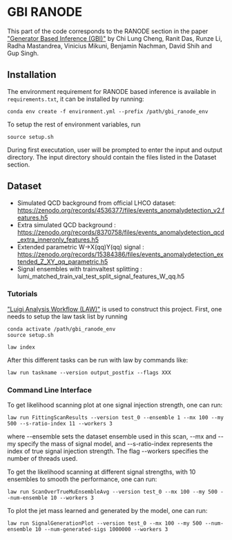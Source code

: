 # GBI RANODE

This part of the code corresponds to the RANODE section in the paper ["Generator Based Inference (GBI)"](https://arxiv.org/abs/2405.08889) by Chi Lung Cheng, Ranit Das, Runze Li, Radha Mastandrea, Vinicius Mikuni, Benjamin Nachman, David Shih and Gup Singh.

## Installation

The environment requirement for RANODE based inference is available in `requirements.txt`, it can be installed by running:

```
conda env create -f environment.yml --prefix /path/gbi_ranode_env
```

To setup the rest of environment variables, run

```
source setup.sh
```

During first executation, user will be prompted to enter the input and output directory. The input directory should contain the files listed in the Dataset section.

## Dataset

- Simulated QCD background from official LHCO dataset: https://zenodo.org/records/4536377/files/events_anomalydetection_v2.features.h5
- Extra simulated QCD background : https://zenodo.org/records/8370758/files/events_anomalydetection_qcd_extra_inneronly_features.h5
- Extended parametric W->X(qq)Y(qq) signal : https://zenodo.org/records/15384386/files/events_anomalydetection_extended_Z_XY_qq_parametric.h5
- Signal ensembles with trainvaltest splitting : lumi_matched_train_val_test_split_signal_features_W_qq.h5


### Tutorials

["Luigi Analysis Workflow (LAW)"](https://github.com/riga/law) is used to construct this project. First, one needs to setup the law task list by running
```
conda activate /path/gbi_ranode_env
source setup.sh

law index
```

After this different tasks can be run with law by commands like:

```
law run taskname --version output_postfix --flags XXX
```

### Command Line Interface

To get likelihood scanning plot at one signal injection strength, one can run:
```
law run FittingScanResults --version test_0 --ensemble 1 --mx 100 --my 500 --s-ratio-index 11 --workers 3
```
where --ensemble sets the dataset ensemble used in this scan, --mx and --my specify the mass of signal model, and --s-ratio-index represents the index of true signal injection strength. The flag --workers specifies the number of threads used.


To get the likelihood scanning at different signal strengths, with 10 ensembles to smooth the performance, one can run:
```
law run ScanOverTrueMuEnsembleAvg --version test_0 --mx 100 --my 500 --num-ensemble 10 --workers 3
```

To plot the jet mass learned and generated by the model, one can run:

```
law run SignalGenerationPlot --version test_0 --mx 100 --my 500 --num-ensemble 10 --num-generated-sigs 1000000 --workers 3
```


